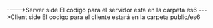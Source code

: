 ---->Server side
El codigo para el servidor esta en la carpeta es6
--->Client side
El codigo para el cliente estará en la carpeta public/es6